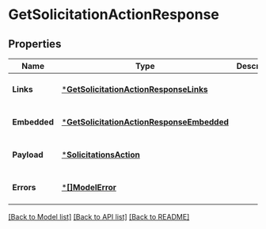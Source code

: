 # GetSolicitationActionResponse

## Properties
Name | Type | Description | Notes
------------ | ------------- | ------------- | -------------
**Links** | [***GetSolicitationActionResponseLinks**](GetSolicitationActionResponse__links.md) |  | [optional] [default to null]
**Embedded** | [***GetSolicitationActionResponseEmbedded**](GetSolicitationActionResponse__embedded.md) |  | [optional] [default to null]
**Payload** | [***SolicitationsAction**](SolicitationsAction.md) |  | [optional] [default to null]
**Errors** | [***[]ModelError**](array.md) |  | [optional] [default to null]

[[Back to Model list]](../README.md#documentation-for-models) [[Back to API list]](../README.md#documentation-for-api-endpoints) [[Back to README]](../README.md)

